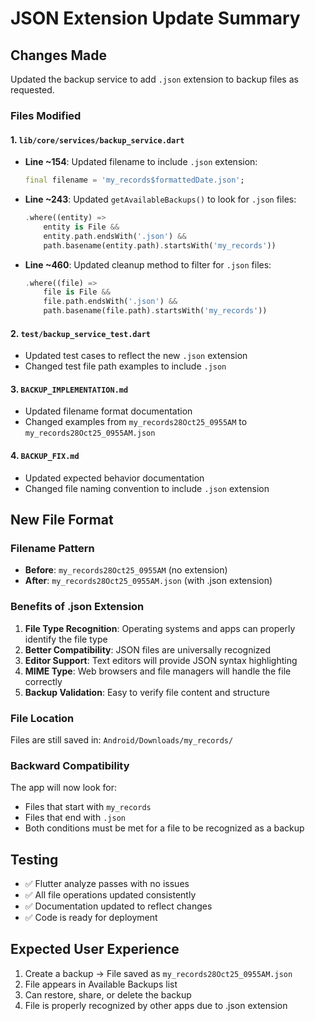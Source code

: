 # JSON Extension Update Summary

## Changes Made

Updated the backup service to add `.json` extension to backup files as requested.

### Files Modified

#### 1. `lib/core/services/backup_service.dart`

- **Line ~154**: Updated filename to include `.json` extension:

  ```dart
  final filename = 'my_records$formattedDate.json';
  ```

- **Line ~243**: Updated `getAvailableBackups()` to look for `.json` files:

  ```dart
  .where((entity) =>
      entity is File &&
      entity.path.endsWith('.json') &&
      path.basename(entity.path).startsWith('my_records'))
  ```

- **Line ~460**: Updated cleanup method to filter for `.json` files:
  ```dart
  .where((file) =>
      file is File &&
      file.path.endsWith('.json') &&
      path.basename(file.path).startsWith('my_records'))
  ```

#### 2. `test/backup_service_test.dart`

- Updated test cases to reflect the new `.json` extension
- Changed test file path examples to include `.json`

#### 3. `BACKUP_IMPLEMENTATION.md`

- Updated filename format documentation
- Changed examples from `my_records28Oct25_0955AM` to `my_records28Oct25_0955AM.json`

#### 4. `BACKUP_FIX.md`

- Updated expected behavior documentation
- Changed file naming convention to include `.json` extension

## New File Format

### Filename Pattern

- **Before**: `my_records28Oct25_0955AM` (no extension)
- **After**: `my_records28Oct25_0955AM.json` (with .json extension)

### Benefits of .json Extension

1. **File Type Recognition**: Operating systems and apps can properly identify the file type
2. **Better Compatibility**: JSON files are universally recognized
3. **Editor Support**: Text editors will provide JSON syntax highlighting
4. **MIME Type**: Web browsers and file managers will handle the file correctly
5. **Backup Validation**: Easy to verify file content and structure

### File Location

Files are still saved in: `Android/Downloads/my_records/`

### Backward Compatibility

The app will now look for:

- Files that start with `my_records`
- Files that end with `.json`
- Both conditions must be met for a file to be recognized as a backup

## Testing

- ✅ Flutter analyze passes with no issues
- ✅ All file operations updated consistently
- ✅ Documentation updated to reflect changes
- ✅ Code is ready for deployment

## Expected User Experience

1. Create a backup → File saved as `my_records28Oct25_0955AM.json`
2. File appears in Available Backups list
3. Can restore, share, or delete the backup
4. File is properly recognized by other apps due to .json extension
